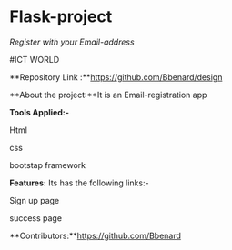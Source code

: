 # Flask-project

*Register with your Email-address*


#ICT WORLD  

**Repository Link :**https://github.com/Bbenard/design

**About the project:**It is an  Email-registration   app

**Tools Applied:-**

Html

css 

bootstap framework

**Features:** Its has the following links:-

Sign up page

success page


**Contributors:**https://github.com/Bbenard

